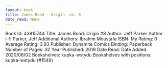 ```yaml
---
layout: book
title: James Bond - Origin  no. 8
date_read: None
---
```


Book Id: 43815744
Title: James Bond: Origin #8
Author: Jeff Parker
Author l-f: Parker, Jeff
Additional Authors: Ibrahim Moustafa
ISBN: 
My Rating: 0
Average Rating: 3.93
Publisher: Dynamite Comics
Binding: Paperback
Number of Pages: 32
Year Published: 2019
Date Read: 
Date Added: 2020/06/02
Bookshelves: kupka-wstydu
Bookshelves with positions: kupka-wstydu (#1549)

